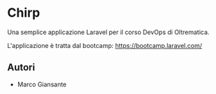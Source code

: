 # Chirp

Una semplice applicazione Laravel per il corso DevOps di Oltrematica.

L'applicazione è tratta dal bootcamp: https://bootcamp.laravel.com/

## Autori 

- Marco Giansante

